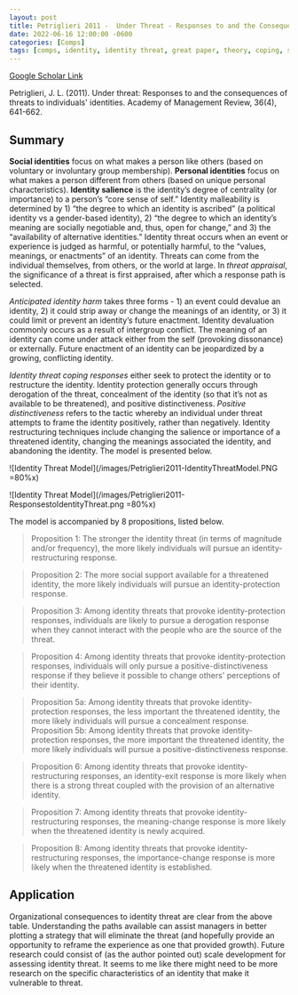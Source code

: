 ```yaml
---
layout: post
title: Petriglieri 2011 -  Under Threat - Responses to and the Consequences of Threats to Individuals' Identities
date: 2022-06-16 12:00:00 -0600
categories: [Comps]
tags: [comps, identity, identity threat, great paper, theory, coping, social support]
---
```

[Google Scholar Link](https://scholar.google.com/scholar?hl=en&as_sdt=0%2C45&q=under+threat+responses+to+and+consequences+of+threats+to+individual+identities&btnG=)

Petriglieri, J. L. (2011). Under threat: Responses to and the consequences of threats to individuals' identities. Academy of Management Review, 36(4), 641-662.

## Summary
**Social identities** focus on what makes a person like others (based on voluntary or involuntary  group membership).  **Personal identities** focus on what makes a person different from others (based on unique personal characteristics).  **Identity salience** is the identity’s degree of centrality (or importance) to a person’s “core sense of self.”  Identity malleability is determined by 1) “the degree to which an identity is ascribed” (a political identity vs a gender-based identity), 2) “the degree to which an identity’s meaning are socially negotiable and, thus, open for change,” and 3) the “availability of alternative identities.”  Identity threat occurs when an event or experience is judged as harmful, or potentially harmful, to the “values, meanings, or enactments” of an identity.  Threats can come from the individual themselves, from others, or the world at large.  In _threat appraisal_, the significance of a threat is first appraised, after which a response path is selected.

_Anticipated identity harm_ takes three forms - 1) an event could devalue an identity, 2) it could strip away or change the meanings of an identity, or 3) it could limit or prevent an identity’s future enactment.  Identity devaluation commonly occurs as a result of intergroup conflict.  The meaning of an identity can come under attack either from the self (provoking dissonance) or externally.  Future enactment of an identity can be jeopardized by a growing, conflicting identity.

_Identity threat coping responses_ either seek to protect the identity or to restructure the identity.  Identity protection generally occurs through derogation of the threat, concealment of the identity (so that it’s not as available to be threatened), and positive distinctiveness.  _Positive distinctiveness_ refers to the tactic whereby an individual under threat attempts to frame the identity positively, rather than negatively.  Identity restructuring techniques include changing the salience or importance of a threatened identity, changing the meanings associated the identity, and abandoning the identity.  The model is presented below.

![Identity Threat Model](/images/Petriglieri2011-IdentityThreatModel.PNG =80%x)

![Identity Threat Model](/images/Petriglieri2011-ResponsestoIdentityThreat.png  =80%x)

The model is accompanied by 8 propositions, listed below.

> Proposition 1: The stronger the identity threat (in terms of magnitude and/or frequency), the more likely individuals will pursue an identity-restructuring response.

> Proposition 2: The more social support available for a threatened identity, the more likely  individuals will pursue an identity-protection response.

> Proposition 3: Among identity threats that provoke identity-protection responses, individuals are likely to pursue a derogation response when they cannot interact with the people who
are the source of the threat.

> Proposition 4: Among identity threats that provoke identity-protection responses, individuals will only pursue a positive-distinctiveness response if they believe it possible to change others'
perceptions of their identity.

> Proposition 5a: Among identity threats that provoke identity-protection responses, the less important the threatened identity, the more likely individuals will pursue a concealment response.  
> Proposition 5b: Among identity threats that provoke identity-protection responses, the more important the threatened identity, the more likely individuals will pursue a positive-distinctiveness response.

> Proposition 6: Among identity threats that provoke identity-restructuring responses, an identity-exit response is more likely when there is a strong threat coupled with the provision of an alternative identity.

> Proposition 7: Among identity threats that provoke identity-restructuring responses, the meaning-change response is more likely when the threatened identity is newly acquired.

> Proposition 8: Among identity threats that provoke identity-restructuring responses, the importance-change response is more likely when the threatened identity is established.

## Application
Organizational consequences to identity threat are clear from the above table.  Understanding the paths available can assist managers in better plotting a strategy that will eliminate the threat (and hopefully provide an opportunity to reframe the experience as one that provided growth).  Future research could consist of (as the author pointed out) scale development for assessing identity threat.  It seems to me like there might need to be more research on the specific characteristics of an identity that make it vulnerable to threat.
